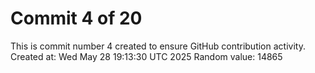 # Commit 4 of 20

This is commit number 4 created to ensure GitHub contribution activity.
Created at: Wed May 28 19:13:30 UTC 2025
Random value: 14865
